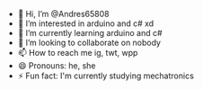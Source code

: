 - 👋 Hi, I’m @Andres65808
- 👀 I’m interested in arduino and c# xd
- 🌱 I’m currently learning arduino and c#
- 💞️ I’m looking to collaborate on nobody
- 📫 How to reach me ig, twt, wpp
- 😄 Pronouns: he, she
- ⚡ Fun fact: I'm currently studying mechatronics

<!---
Andres65808/Andres65808 is a ✨ special ✨ repository because its `README.md` (this file) appears on your GitHub profile.
You can click the Preview link to take a look at your changes.
--->
